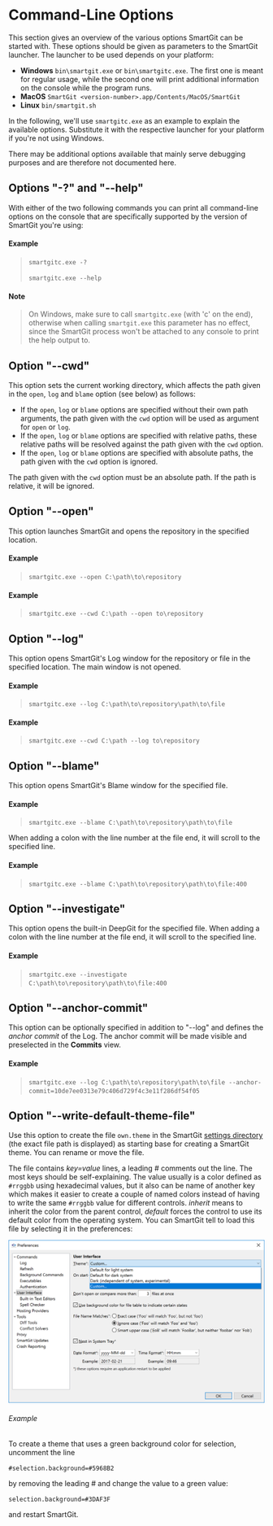 # Command-Line Options

This section gives an overview of the various options SmartGit can be
started with. These options should be given as parameters to the
SmartGit launcher. The launcher to be used depends on your platform:

-   **Windows** `bin\smartgit.exe` or `bin\smartgitc.exe`. The first one
    is meant for regular usage, while the second one will print
    additional information on the console while the program runs.
-   **MacOS** `SmartGit <version-number>.app/Contents/MacOS/SmartGit`
-   **Linux** `bin/smartgit.sh`

In the following, we'll use `smartgitc.exe` as an example to explain the
available options. Substitute it with the respective launcher for your
platform if you're not using Windows.

There may be additional options available that mainly serve debugging
purposes and are therefore not documented here.

## Options "-?" and "--help"

With either of the two following commands you can print all command-line
options on the console that are specifically supported by the version of
SmartGit you're using:



#### Example
>
>
>
>`smartgitc.exe -?`
>
>`smartgitc.exe --help`
>
>


#### Note
>
>
>On Windows, make sure to call `smartgitc.exe` (with 'c' on the end),
>otherwise when calling `smartgit.exe` this parameter has no effect,
>since the SmartGit process won't be attached to any console to print the
>help output to.
>
>

## Option "--cwd"

This option sets the current working directory, which affects the path
given in the `open`, `log` and `blame` option (see below) as follows:

-   If the `open`, `log` or `blame` options are specified without their
    own path arguments, the path given with the `cwd` option will be
    used as argument for `open` or `log`.
-   If the `open`, `log` or `blame` options are specified with relative
    paths, these relative paths will be resolved against the path given
    with the `cwd` option.
-   If the `open`, `log` or `blame` options are specified with absolute
    paths, the path given with the `cwd` option is ignored.

The path given with the `cwd` option must be an absolute path. If the
path is relative, it will be ignored.

## Option "--open"

This option launches SmartGit and opens the repository in the specified
location.



#### Example
>
>
>
>`smartgitc.exe --open C:\path\to\repository`
>
>



#### Example
>
>
>
>`smartgitc.exe --cwd C:\path --open to\repository`
>
>

## Option "--log"

This option opens SmartGit's Log window for the repository or file in
the specified location. The main window is not opened.



#### Example
>
>
>
>`smartgitc.exe --log C:\path\to\repository\path\to\file`
>
>



#### Example
>
>
>
>`smartgitc.exe --cwd C:\path --log to\repository`
>
>

## Option "--blame"

This option opens SmartGit's Blame window for the specified file.



#### Example
>
>
>
>`smartgitc.exe --blame C:\path\to\repository\path\to\file`
>
>

When adding a colon with the line number at the file end, it will scroll
to the specified line.



#### Example
>
>
>
>`smartgitc.exe --blame C:\path\to\repository\path\to\file:400`
>
>

## Option "--investigate"

This option opens the built-in DeepGit for the specified file. When
adding a colon with the line number at the file end, it will scroll to
the specified line.



#### Example
>
>
>
>`smartgitc.exe --investigate C:\path\to\repository\path\to\file:400`
>
>

## Option "--anchor-commit"

This option can be optionally specified in addition to "--log" and
defines the *anchor commit* of the Log. The anchor commit will be made
visible and preselected in the **Commits** view.



#### Example
>
>
>
>`smartgitc.exe --log C:\path\to\repository\path\to\file --anchor-commit=10de7ee0313e79c406d729f4c3e11f286df54f05`
>
>

## Option "--write-default-theme-file"

Use this option to create the file `own.theme` in the SmartGit [settings directory](VM-Options.md) (the exact
file path is displayed) as starting base for creating a SmartGit theme.
You can rename or move the file.

The file contains *key=value* lines, a leading \# comments out the line.
The most keys should be self-explaining. The value usually is a color
defined as `#rrggbb` using hexadecimal values, but it also can be name
of another key which makes it easier to create a couple of named colors
instead of having to write the same `#rrggbb` value for different
controls. *inherit* means to inherit the color from the parent control,
*default* forces the control to use its default color from the operating
system. You can SmartGit tell to load this file by selecting it in the
preferences:

![](attachments/31195259/31195260.png)

###### Example

To create a theme that uses a green background color for selection,
uncomment the line

    #selection.background=#5968B2

by removing the leading \# and change the value to a green value:

    selection.background=#3DAF3F

and restart SmartGit.


